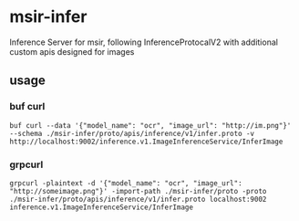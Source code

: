 # msir-infer
Inference Server for msir, following InferenceProtocalV2 with additional custom apis designed for images

## usage
### buf curl
```
buf curl --data '{"model_name": "ocr", "image_url": "http://im.png"}' --schema ./msir-infer/proto/apis/inference/v1/infer.proto -v http://localhost:9002/inference.v1.ImageInferenceService/InferImage
```

### grpcurl
```
grpcurl -plaintext -d '{"model_name": "ocr", "image_url": "http://someimage.png"}' -import-path ./msir-infer/proto -proto ./msir-infer/proto/apis/inference/v1/infer.proto localhost:9002 inference.v1.ImageInferenceService/InferImage
```
